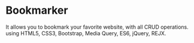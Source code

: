 # Bookmarker
It allows you to bookmark your favorite website, with all CRUD operations.  
using HTML5, CSS3, Bootstrap, Media Query, ES6, jQuery, REJX.  
